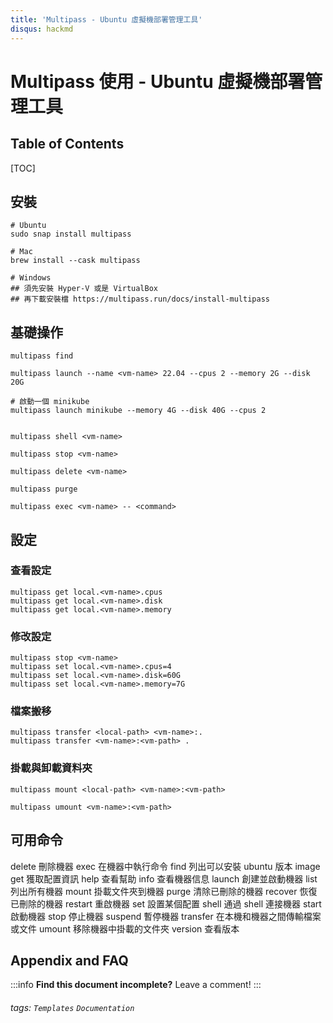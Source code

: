 ```yaml
---
title: 'Multipass - Ubuntu 虛擬機部署管理工具'
disqus: hackmd
---
```


Multipass 使用 - Ubuntu 虛擬機部署管理工具
===
## Table of Contents

[TOC]

## 安裝

```gherkin=
# Ubuntu
sudo snap install multipass

# Mac
brew install --cask multipass

# Windows
## 須先安裝 Hyper-V 或是 VirtualBox
## 再下載安裝檔 https://multipass.run/docs/install-multipass
```

## 基礎操作
```gherkin=
multipass find

multipass launch --name <vm-name> 22.04 --cpus 2 --memory 2G --disk 20G

# 啟動一個 minikube 
multipass launch minikube --memory 4G --disk 40G --cpus 2


multipass shell <vm-name>

multipass stop <vm-name>

multipass delete <vm-name>

multipass purge

multipass exec <vm-name> -- <command>

```
## 設定
### 查看設定
```gherkin=
multipass get local.<vm-name>.cpus
multipass get local.<vm-name>.disk
multipass get local.<vm-name>.memory
```
### 修改設定
```gherkin=
multipass stop <vm-name>
multipass set local.<vm-name>.cpus=4
multipass set local.<vm-name>.disk=60G
multipass set local.<vm-name>.memory=7G
```

### 檔案搬移
```gherkin=
multipass transfer <local-path> <vm-name>:.
multipass transfer <vm-name>:<vm-path> .
```

### 掛載與卸載資料夾
```gherkin=
multipass mount <local-path> <vm-name>:<vm-path>

multipass umount <vm-name>:<vm-path>
```

## 可用命令
delete 刪除機器
exec 在機器中執行命令
find 列出可以安裝 ubuntu 版本 image
get 獲取配置資訊
help 查看幫助
info 查看機器信息
launch 創建並啟動機器
list 列出所有機器
mount 掛載文件夾到機器
purge 清除已刪除的機器
recover 恢復已刪除的機器
restart 重啟機器
set 設置某個配置
shell 通過 shell 連接機器
start 啟動機器
stop 停止機器
suspend 暫停機器
transfer 在本機和機器之間傳輸檔案或文件
umount 移除機器中掛載的文件夾
version 查看版本

## Appendix and FAQ

:::info
**Find this document incomplete?** Leave a comment!
:::

###### tags: `Templates` `Documentation`
